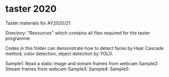 # taster 2020
Taster materials for AY2020/21

Directory: "Resources" which contains all files required for the taster programme

Codes in this folder can demonstrate how to detect faces by Haar Cascade method, color detection, object detection by YOLO.

Sample1: Read a static image and stream frames from webcam
Sample2: Stream frames from webcam
Sample3:
Sample4:
Sample5:
